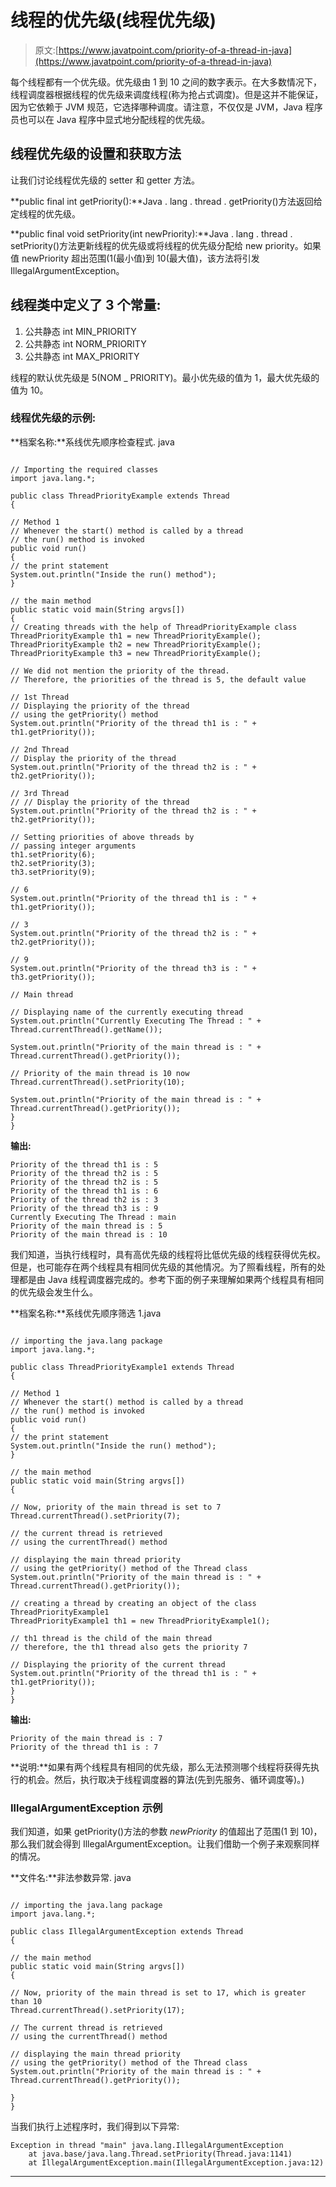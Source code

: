 # 线程的优先级(线程优先级)

> 原文:[https://www.javatpoint.com/priority-of-a-thread-in-java](https://www.javatpoint.com/priority-of-a-thread-in-java)

每个线程都有一个优先级。优先级由 1 到 10 之间的数字表示。在大多数情况下，线程调度器根据线程的优先级来调度线程(称为抢占式调度)。但是这并不能保证，因为它依赖于 JVM 规范，它选择哪种调度。请注意，不仅仅是 JVM，Java 程序员也可以在 Java 程序中显式地分配线程的优先级。

## 线程优先级的设置和获取方法

让我们讨论线程优先级的 setter 和 getter 方法。

**public final int getPriority():**Java . lang . thread . getPriority()方法返回给定线程的优先级。

**public final void setPriority(int newPriority):**Java . lang . thread . setPriority()方法更新线程的优先级或将线程的优先级分配给 new priority。如果值 newPriority 超出范围(1(最小值)到 10(最大值)，该方法将引发 IllegalArgumentException。

## 线程类中定义了 3 个常量:

1.  公共静态 int MIN_PRIORITY
2.  公共静态 int NORM_PRIORITY
3.  公共静态 int MAX_PRIORITY

线程的默认优先级是 5(NOM _ PRIORITY)。最小优先级的值为 1，最大优先级的值为 10。

### 线程优先级的示例:

**档案名称:**系线优先顺序检查程式. java

```

// Importing the required classes
import java.lang.*;

public class ThreadPriorityExample extends Thread 
{

// Method 1
// Whenever the start() method is called by a thread
// the run() method is invoked
public void run()
{
// the print statement
System.out.println("Inside the run() method");
}

// the main method
public static void main(String argvs[])
{
// Creating threads with the help of ThreadPriorityExample class
ThreadPriorityExample th1 = new ThreadPriorityExample();
ThreadPriorityExample th2 = new ThreadPriorityExample();
ThreadPriorityExample th3 = new ThreadPriorityExample();

// We did not mention the priority of the thread.
// Therefore, the priorities of the thread is 5, the default value

// 1st Thread
// Displaying the priority of the thread
// using the getPriority() method
System.out.println("Priority of the thread th1 is : " + th1.getPriority());

// 2nd Thread 
// Display the priority of the thread
System.out.println("Priority of the thread th2 is : " + th2.getPriority());

// 3rd Thread 
// // Display the priority of the thread
System.out.println("Priority of the thread th2 is : " + th2.getPriority());

// Setting priorities of above threads by
// passing integer arguments
th1.setPriority(6);
th2.setPriority(3);
th3.setPriority(9);

// 6
System.out.println("Priority of the thread th1 is : " + th1.getPriority());

// 3
System.out.println("Priority of the thread th2 is : " + th2.getPriority());

// 9
System.out.println("Priority of the thread th3 is : " + th3.getPriority());

// Main thread

// Displaying name of the currently executing thread 
System.out.println("Currently Executing The Thread : " + Thread.currentThread().getName());

System.out.println("Priority of the main thread is : " + Thread.currentThread().getPriority());

// Priority of the main thread is 10 now
Thread.currentThread().setPriority(10);

System.out.println("Priority of the main thread is : " + Thread.currentThread().getPriority());
}
}

```

**输出:**

```
Priority of the thread th1 is : 5
Priority of the thread th2 is : 5
Priority of the thread th2 is : 5
Priority of the thread th1 is : 6
Priority of the thread th2 is : 3
Priority of the thread th3 is : 9
Currently Executing The Thread : main
Priority of the main thread is : 5
Priority of the main thread is : 10

```

我们知道，当执行线程时，具有高优先级的线程将比低优先级的线程获得优先权。但是，也可能存在两个线程具有相同优先级的其他情况。为了照看线程，所有的处理都是由 Java 线程调度器完成的。参考下面的例子来理解如果两个线程具有相同的优先级会发生什么。

**档案名称:**系线优先顺序筛选 1.java

```

// importing the java.lang package
import java.lang.*;

public class ThreadPriorityExample1 extends Thread 
{

// Method 1
// Whenever the start() method is called by a thread
// the run() method is invoked
public void run()
{
// the print statement
System.out.println("Inside the run() method");
}

// the main method
public static void main(String argvs[])
{

// Now, priority of the main thread is set to 7
Thread.currentThread().setPriority(7);

// the current thread is retrieved
// using the currentThread() method

// displaying the main thread priority
// using the getPriority() method of the Thread class
System.out.println("Priority of the main thread is : " + Thread.currentThread().getPriority());

// creating a thread by creating an object of the class ThreadPriorityExample1
ThreadPriorityExample1 th1 = new ThreadPriorityExample1();

// th1 thread is the child of the main thread
// therefore, the th1 thread also gets the priority 7

// Displaying the priority of the current thread
System.out.println("Priority of the thread th1 is : " + th1.getPriority());
}
}

```

**输出:**

```
Priority of the main thread is : 7
Priority of the thread th1 is : 7

```

**说明:**如果有两个线程具有相同的优先级，那么无法预测哪个线程将获得先执行的机会。然后，执行取决于线程调度器的算法(先到先服务、循环调度等)。)

### IllegalArgumentException 示例

我们知道，如果 getPriority()方法的参数 *newPriority* 的值超出了范围(1 到 10)，那么我们就会得到 IllegalArgumentException。让我们借助一个例子来观察同样的情况。

**文件名:**非法参数异常. java

```

// importing the java.lang package
import java.lang.*;

public class IllegalArgumentException extends Thread 
{

// the main method
public static void main(String argvs[])
{

// Now, priority of the main thread is set to 17, which is greater than 10
Thread.currentThread().setPriority(17);

// The current thread is retrieved
// using the currentThread() method

// displaying the main thread priority
// using the getPriority() method of the Thread class
System.out.println("Priority of the main thread is : " + Thread.currentThread().getPriority());

}
}

```

当我们执行上述程序时，我们得到以下异常:

```
Exception in thread "main" java.lang.IllegalArgumentException
	at java.base/java.lang.Thread.setPriority(Thread.java:1141)
	at IllegalArgumentException.main(IllegalArgumentException.java:12)

```

* * *